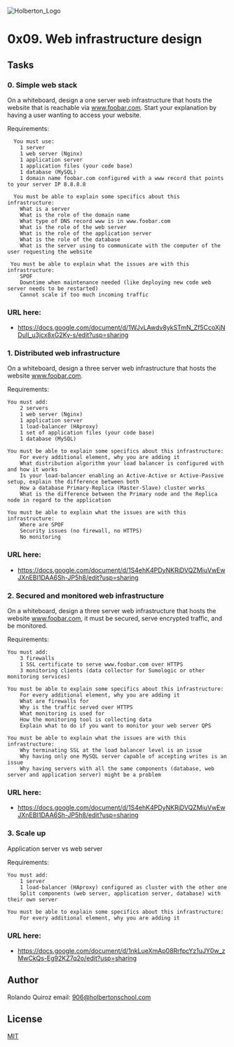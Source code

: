 ![Holberton_Logo](https://secure.meetupstatic.com/photos/event/b/c/5/6/highres_475548214.jpeg)

# 0x09. Web infrastructure design

## Tasks

### 0. Simple web stack

On a whiteboard, design a one server web infrastructure that hosts the website that is reachable via www.foobar.com. Start your explanation by having a user wanting to access your website.

Requirements:

      You must use:
        1 server
        1 web server (Nginx)
        1 application server
        1 application files (your code base)
        1 database (MySQL)
        1 domain name foobar.com configured with a www record that points to your server IP 8.8.8.8

      You must be able to explain some specifics about this infrastructure:
        What is a server
        What is the role of the domain name
        What type of DNS record www is in www.foobar.com
        What is the role of the web server
        What is the role of the application server
        What is the role of the database
        What is the server using to communicate with the computer of the user requesting the website

     You must be able to explain what the issues are with this infrastructure:
        SPOF
        Downtime when maintenance needed (like deploying new code web server needs to be restarted)
        Cannot scale if too much incoming traffic

### URL here:

- https://docs.google.com/document/d/1WJvLAwdv8ykSTmN_Zf5CcoXjNDuIl_u3jcx8xG2Ky-s/edit?usp=sharing

### 1. Distributed web infrastructure

On a whiteboard, design a three server web infrastructure that hosts the website www.foobar.com.

Requirements:

    You must add:
        2 servers
        1 web server (Nginx)
        1 application server
        1 load-balancer (HAproxy)
        1 set of application files (your code base)
        1 database (MySQL)

    You must be able to explain some specifics about this infrastructure:
        For every additional element, why you are adding it
        What distribution algorithm your load balancer is configured with and how it works
        Is your load-balancer enabling an Active-Active or Active-Passive setup, explain the difference between both
        How a database Primary-Replica (Master-Slave) cluster works
        What is the difference between the Primary node and the Replica node in regard to the application

    You must be able to explain what the issues are with this infrastructure:
        Where are SPOF
        Security issues (no firewall, no HTTPS)
        No monitoring

### URL here:

- https://docs.google.com/document/d/1S4ehK4PDyNKRjDVQZMiuVwEwJXnEBI1DAA6Sh-JP5h8/edit?usp=sharing

### 2. Secured and monitored web infrastructure

On a whiteboard, design a three server web infrastructure that hosts the website www.foobar.com, it must be secured, serve encrypted traffic, and be monitored.

Requirements:

    You must add:
        3 firewalls
        1 SSL certificate to serve www.foobar.com over HTTPS
        3 monitoring clients (data collector for Sumologic or other monitoring services)

    You must be able to explain some specifics about this infrastructure:
        For every additional element, why you are adding it
        What are firewalls for
        Why is the traffic served over HTTPS
        What monitoring is used for
        How the monitoring tool is collecting data
        Explain what to do if you want to monitor your web server QPS

    You must be able to explain what the issues are with this infrastructure:
        Why terminating SSL at the load balancer level is an issue
        Why having only one MySQL server capable of accepting writes is an issue
        Why having servers with all the same components (database, web server and application server) might be a problem

### URL here:

- https://docs.google.com/document/d/1S4ehK4PDyNKRjDVQZMiuVwEwJXnEBI1DAA6Sh-JP5h8/edit?usp=sharing

### 3. Scale up


Application server vs web server

Requirements:

    You must add:
        1 server
        1 load-balancer (HAproxy) configured as cluster with the other one
        Split components (web server, application server, database) with their own server

    You must be able to explain some specifics about this infrastructure:
        For every additional element, why you are adding it

### URL here:

- https://docs.google.com/document/d/1nkLueXmAp08RrfpcYz1uJY0w_zMwCkQs-Eg92KZ7q2o/edit?usp=sharing

## Author

Rolando Quiroz email: 906@holbertonschool.com


## License
[MIT](https://choosealicense.com/licenses/mit/)